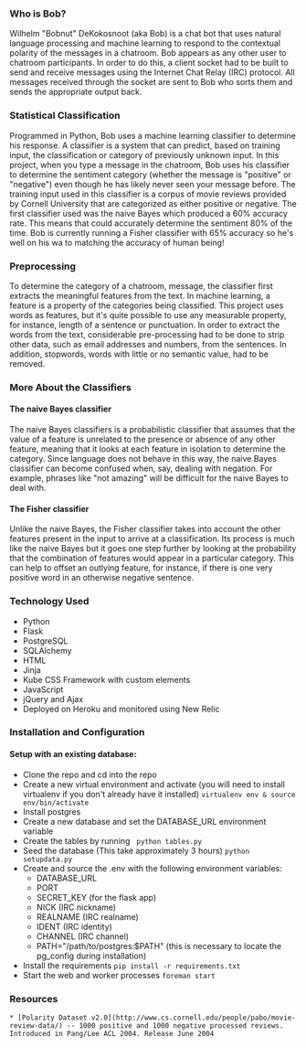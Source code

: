 ### Who is Bob?

Wilhelm "Bobnut" DeKokosnoot (aka Bob) is a chat bot that uses natural language processing and machine learning to respond to the contextual polarity of the messages in a chatroom. Bob appears as any other user to chatroom participants. In order to do this, a client socket had to be built to send and receive messages using the Internet Chat Relay (IRC) protocol. All messages received through the socket are sent to Bob who sorts them and sends the appropriate output back.

### Statistical Classification

Programmed in Python, Bob uses a machine learning classifier to determine his response. A classifier is a system that can predict, based on training input, the classification or category of previously unknown input. In this project, when you type a message in the chatroom, Bob uses his classifier to determine the sentiment category (whether the message is "positive" or "negative") even though he has likely never seen your message before. The training input used in this classifier is a corpus of movie reviews provided by Cornell University that are categorized as either positive or negative. The first classifier used was the naive Bayes which produced a 60% accuracy rate. This means that could accurately determine the sentiment 80% of the time. Bob is currently running a Fisher classifier with 65% accuracy so he's well on his wa to matching the accuracy of human being!

### Preprocessing

To determine the category of a chatroom, message, the classifier first extracts the meaningful features from the text. In machine learning, a feature is a property of the categories being classified. This project uses words as features, but it's quite possible to use any measurable property, for instance, length of a sentence or punctuation. In order to extract the words from the text, considerable pre-processing had to be done to strip other data, such as email addresses and numbers, from the sentences. In addition, stopwords, words with little or no semantic value, had to be removed.

### More About the Classifiers

#### The naive Bayes classifier

The naive Bayes classifiers is a probabilistic classifier that assumes that the value of a feature is unrelated to the presence or absence of any other feature, meaning that it looks at each feature in isolation to determine the category. Since language does not behave in this way, the naive Bayes classifier can become confused when, say, dealing with negation. For example, phrases like "not amazing" will be difficult for the naive Bayes to deal with.

#### The Fisher classifier

Unlike the naive Bayes, the Fisher classifier takes into account the other features present in the input to arrive at a classification. Its process is much like the naive Bayes but it goes one step further by looking at the probability that the combination of features would appear in a particular category. This can help to offset an outlying feature, for instance, if there is one very positive word in an otherwise negative sentence.  


### Technology Used

- Python
- Flask
- PostgreSQL
- SQLAlchemy
- HTML
- Jinja
- Kube CSS Framework with custom elements
- JavaScript
- jQuery and Ajax
- Deployed on Heroku and monitored using New Relic

### Installation and Configuration

#### Setup with an existing database:

- Clone the repo and cd into the repo
- Create a new virtual environment and activate (you will need to install virtualenv if you don't already have it installed)
```virtualenv env & source env/bin/activate ```
- Install postgres
- Create a new database and set the DATABASE_URL environment variable
- Create the tables by running ``` python tables.py```
- Seed the database (This take approximately 3 hours) ``` python setupdata.py ```
- Create and source the .env with the following environment variables:
  - DATABASE_URL
  - PORT
  - SECRET_KEY (for the flask app)
  - NICK (IRC nickname)
  - REALNAME (IRC realname)
  - IDENT (IRC identity)
  - CHANNEL (IRC channel)
  - PATH="/path/to/postgres:$PATH" (this is necessary to locate the pg_config during installation)
- Install the requirements ``` pip install -r requirements.txt ```
- Start the web and worker processes ``` foreman start ```


### Resources

    * [Polarity Dataset v2.0](http://www.cs.cornell.edu/people/pabo/movie-review-data/) -- 1000 positive and 1000 negative processed reviews. Introduced in Pang/Lee ACL 2004. Release June 2004
